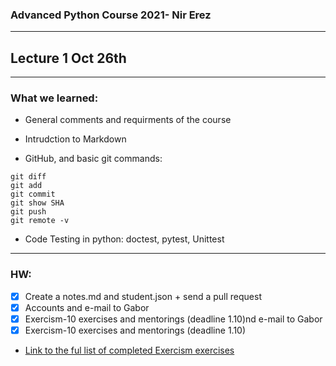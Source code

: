 
### Advanced Python Course 2021- Nir Erez
***
## Lecture 1 Oct 26th
***
### What we learned:

* General comments and requirments of the course
* Intrudction to Markdown

* GitHub, and basic git commands:

``` git status
git diff
git add
git commit
git show SHA
git push
git remote -v
```

* Code Testing in python: doctest, pytest, Unittest
***
### HW:

- [x] Create a notes.md and student.json + send a pull request 
- [x] Accounts and e-mail to Gabor 
- [x] Exercism-10 exercises and mentorings (deadline 1.10)nd e-mail to Gabor 
- [x] Exercism-10 exercises and mentorings (deadline 1.10)

* [Link to the ful list of completed Exercism exercises](Excercism.md)


<!--
**nirer06/nirer06** is a ✨ _special_ ✨ repository because its `README.md` (this file) appears on your GitHub profile.

Here are some ideas to get you started:

- 🔭 I’m currently working on ...
- 🌱 I’m currently learning ...
- 👯 I’m looking to collaborate on ...
- 🤔 I’m looking for help with ...
- 💬 Ask me about ...
- 📫 How to reach me: ...
- 😄 Pronouns: ...
- ⚡ Fun fact: ...
-->
